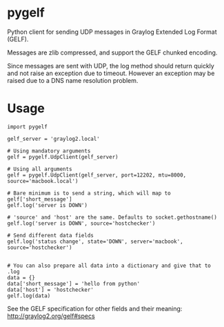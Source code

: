 pygelf
======

Python client for sending UDP messages in Graylog Extended Log Format (GELF).

Messages are zlib compressed, and support the GELF chunked encoding.

Since messages are sent with UDP, the log method should return quickly and not raise an exception due to timeout. However an exception may be raised due to a DNS name resolution problem.

Usage
======
```
import pygelf

gelf_server = 'graylog2.local'

# Using mandatory arguments
gelf = pygelf.UdpClient(gelf_server)

# Using all arguments
gelf = pygelf.UdpClient(gelf_server, port=12202, mtu=8000, source='macbook.local')

# Bare minimum is to send a string, which will map to gelf['short_message']
gelf.log('server is DOWN')

# 'source' and 'host' are the same. Defaults to socket.gethostname()
gelf.log('server is DOWN', source='hostchecker')

# Send different data fields
gelf.log('status change', state='DOWN', server='macbook', source='hostchecker')


# You can also prepare all data into a dictionary and give that to .log
data = {}
data['short_message'] = 'hello from python'
data['host'] = 'hostchecker'
gelf.log(data)
```

See the GELF specification for other fields and their meaning: 
http://graylog2.org/gelf#specs
